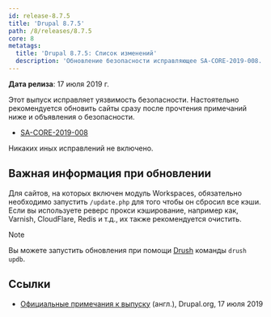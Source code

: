 ```yaml
---
id: release-8.7.5
title: 'Drupal 8.7.5'
path: /8/releases/8.7.5
core: 8
metatags:
  title: 'Drupal 8.7.5: Список изменений'
  description: 'Обновление безопасности исправляющее SA-CORE-2019-008.'
---
```


**Дата релиза**: 17 июля 2019 г.

Этот выпуск исправляет уязвимость безопасности. Настоятельно рекомендуется обновить сайты сразу после прочтения примечаний ниже и объявления о безопасности.

- [SA-CORE-2019-008](../../security/advisory/sa-core-2019-008.md)

Никаких иных исправлений не включено.

## Важная информация при обновлении

Для сайтов, на которых включен модуль Workspaces, обязательно необходимо запустить `/update.php` для того чтобы он сбросил все кэши. Если вы используете реверс прокси кэширование, например как, Varnish, CloudFlare, Redis и т.д., их также рекомендуется очистить.

> [!NOTE]
> Вы можете запустить обновления при помощи [Drush](../../drush.md) команды `drush updb`.

## Ссылки

- [Официальные примечания к выпуску](https://www.drupal.org/project/drupal/releases/8.7.5) (англ.), Drupal.org, 17 июля 2019
